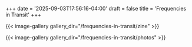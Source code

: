 +++
date = '2025-09-03T17:56:16-04:00'
draft = false
title = 'Frequencies in Transit'
+++

{{< image-gallery gallery_dir="/frequencies-in-transit/zine" >}}


{{< image-gallery gallery_dir="/frequencies-in-transit/photos" >}}


